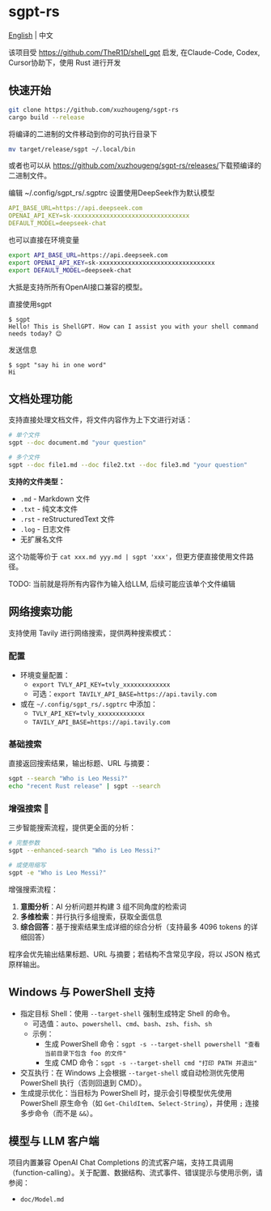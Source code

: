# sgpt-rs

[English](README.md) | 中文

该项目受 https://github.com/TheR1D/shell_gpt 启发, 在Claude-Code, Codex, Cursor协助下，使用 Rust 进行开发

## 快速开始

```bash
git clone https://github.com/xuzhougeng/sgpt-rs
cargo build --release
```

将编译的二进制的文件移动到你的可执行目录下

```bash
mv target/release/sgpt ~/.local/bin
```

或者也可以从 <https://github.com/xuzhougeng/sgpt-rs/releases/>下载预编译的二进制文件。

编辑 ~/.config/sgpt_rs/.sgptrc 设置使用DeepSeek作为默认模型

```yaml
API_BASE_URL=https://api.deepseek.com
OPENAI_API_KEY=sk-xxxxxxxxxxxxxxxxxxxxxxxxxxxxxxxx
DEFAULT_MODEL=deepseek-chat
```

也可以直接在环境变量

```bash
export API_BASE_URL=https://api.deepseek.com
export OPENAI_API_KEY=sk-xxxxxxxxxxxxxxxxxxxxxxxxxxxxxxxx
export DEFAULT_MODEL=deepseek-chat
```

大抵是支持所所有OpenAI接口兼容的模型。

直接使用sgpt

```
$ sgpt
Hello! This is ShellGPT. How can I assist you with your shell command needs today? 😊
```

发送信息

```
$ sgpt "say hi in one word"
Hi
```

## 文档处理功能

支持直接处理文档文件，将文件内容作为上下文进行对话：

```bash
# 单个文件
sgpt --doc document.md "your question"

# 多个文件
sgpt --doc file1.md --doc file2.txt --doc file3.md "your question"
```

**支持的文件类型：**
- `.md` - Markdown 文件
- `.txt` - 纯文本文件  
- `.rst` - reStructuredText 文件
- `.log` - 日志文件
- 无扩展名文件

这个功能等价于 `cat xxx.md yyy.md | sgpt 'xxx'`，但更方便直接使用文件路径。

TODO: 当前就是将所有内容作为输入给LLM, 后续可能应该单个文件编辑

## 网络搜索功能

支持使用 Tavily 进行网络搜索，提供两种搜索模式：

### 配置

- 环境变量配置：
  - `export TVLY_API_KEY=tvly_xxxxxxxxxxxxx`
  - 可选：`export TAVILY_API_BASE=https://api.tavily.com`
- 或在 `~/.config/sgpt_rs/.sgptrc` 中添加：
  - `TVLY_API_KEY=tvly_xxxxxxxxxxxxx`
  - `TAVILY_API_BASE=https://api.tavily.com`

### 基础搜索

直接返回搜索结果，输出标题、URL 与摘要：

```bash
sgpt --search "Who is Leo Messi?"
echo "recent Rust release" | sgpt --search
```

### 增强搜索 🚀

三步智能搜索流程，提供更全面的分析：

```bash
# 完整参数
sgpt --enhanced-search "Who is Leo Messi?"

# 或使用缩写
sgpt -e "Who is Leo Messi?"
```

增强搜索流程：
1. **意图分析**：AI 分析问题并构建 3 组不同角度的检索词
2. **多维检索**：并行执行多组搜索，获取全面信息
3. **综合回答**：基于搜索结果生成详细的综合分析（支持最多 4096 tokens 的详细回答）

程序会优先输出结果标题、URL 与摘要；若结构不含常见字段，将以 JSON 格式原样输出。

## Windows 与 PowerShell 支持

- 指定目标 Shell：使用 `--target-shell` 强制生成特定 Shell 的命令。
  - 可选值：`auto`、`powershell`、`cmd`、`bash`、`zsh`、`fish`、`sh`
  - 示例：
    - 生成 PowerShell 命令：`sgpt -s --target-shell powershell "查看当前目录下包含 foo 的文件"`
    - 生成 CMD 命令：`sgpt -s --target-shell cmd "打印 PATH 并退出"`
- 交互执行：在 Windows 上会根据 `--target-shell` 或自动检测优先使用 PowerShell 执行（否则回退到 CMD）。
- 生成提示优化：当目标为 PowerShell 时，提示会引导模型优先使用 PowerShell 原生命令（如 `Get-ChildItem`、`Select-String`），并使用 `;` 连接多步命令（而不是 `&&`）。

## 模型与 LLM 客户端

项目内置兼容 OpenAI Chat Completions 的流式客户端，支持工具调用（function-calling）。关于配置、数据结构、流式事件、错误提示与使用示例，请参阅：

- `doc/Model.md`
